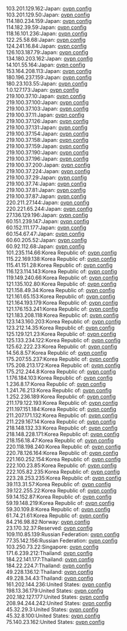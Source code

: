 103.201.129.162:Japan: [ovpn config](vpn/103_201_129_162.ovpn)  
103.201.129.50:Japan: [ovpn config](vpn/103_201_129_50.ovpn)  
114.180.234.159:Japan: [ovpn config](vpn/114_180_234_159.ovpn)  
114.182.39.59:Japan: [ovpn config](vpn/114_182_39_59.ovpn)  
118.16.101.236:Japan: [ovpn config](vpn/118_16_101_236.ovpn)  
122.25.58.68:Japan: [ovpn config](vpn/122_25_58_68.ovpn)  
124.241.16.84:Japan: [ovpn config](vpn/124_241_16_84.ovpn)  
126.103.187.79:Japan: [ovpn config](vpn/126_103_187_79.ovpn)  
134.180.203.162:Japan: [ovpn config](vpn/134_180_203_162.ovpn)  
14.101.55.164:Japan: [ovpn config](vpn/14_101_55_164.ovpn)  
153.164.208.113:Japan: [ovpn config](vpn/153_164_208_113.ovpn)  
180.196.237.159:Japan: [ovpn config](vpn/180_196_237_159.ovpn)  
180.23.103.55:Japan: [ovpn config](vpn/180_23_103_55.ovpn)  
1.0.127.173:Japan: [ovpn config](vpn/1_0_127_173.ovpn)  
219.100.37.10:Japan: [ovpn config](vpn/219_100_37_10.ovpn)  
219.100.37.100:Japan: [ovpn config](vpn/219_100_37_100.ovpn)  
219.100.37.103:Japan: [ovpn config](vpn/219_100_37_103.ovpn)  
219.100.37.11:Japan: [ovpn config](vpn/219_100_37_11.ovpn)  
219.100.37.126:Japan: [ovpn config](vpn/219_100_37_126.ovpn)  
219.100.37.131:Japan: [ovpn config](vpn/219_100_37_131.ovpn)  
219.100.37.154:Japan: [ovpn config](vpn/219_100_37_154.ovpn)  
219.100.37.158:Japan: [ovpn config](vpn/219_100_37_158.ovpn)  
219.100.37.159:Japan: [ovpn config](vpn/219_100_37_159.ovpn)  
219.100.37.190:Japan: [ovpn config](vpn/219_100_37_190.ovpn)  
219.100.37.196:Japan: [ovpn config](vpn/219_100_37_196.ovpn)  
219.100.37.200:Japan: [ovpn config](vpn/219_100_37_200.ovpn)  
219.100.37.224:Japan: [ovpn config](vpn/219_100_37_224.ovpn)  
219.100.37.29:Japan: [ovpn config](vpn/219_100_37_29.ovpn)  
219.100.37.74:Japan: [ovpn config](vpn/219_100_37_74.ovpn)  
219.100.37.81:Japan: [ovpn config](vpn/219_100_37_81.ovpn)  
219.100.37.87:Japan: [ovpn config](vpn/219_100_37_87.ovpn)  
220.211.27.144:Japan: [ovpn config](vpn/220_211_27_144.ovpn)  
220.221.65.244:Japan: [ovpn config](vpn/220_221_65_244.ovpn)  
27.136.129.196:Japan: [ovpn config](vpn/27_136_129_196.ovpn)  
60.151.239.147:Japan: [ovpn config](vpn/60_151_239_147.ovpn)  
60.152.111.177:Japan: [ovpn config](vpn/60_152_111_177.ovpn)  
60.154.67.47:Japan: [ovpn config](vpn/60_154_67_47.ovpn)  
60.60.205.52:Japan: [ovpn config](vpn/60_60_205_52.ovpn)  
60.92.112.68:Japan: [ovpn config](vpn/60_92_112_68.ovpn)  
101.235.114.66:Korea Republic of: [ovpn config](vpn/101_235_114_66.ovpn)  
115.22.169.138:Korea Republic of: [ovpn config](vpn/115_22_169_138.ovpn)  
115.41.151.28:Korea Republic of: [ovpn config](vpn/115_41_151_28.ovpn)  
116.123.114.143:Korea Republic of: [ovpn config](vpn/116_123_114_143.ovpn)  
119.149.240.66:Korea Republic of: [ovpn config](vpn/119_149_240_66.ovpn)  
121.135.102.80:Korea Republic of: [ovpn config](vpn/121_135_102_80.ovpn)  
121.158.49.34:Korea Republic of: [ovpn config](vpn/121_158_49_34.ovpn)  
121.161.65.153:Korea Republic of: [ovpn config](vpn/121_161_65_153.ovpn)  
121.164.193.179:Korea Republic of: [ovpn config](vpn/121_164_193_179.ovpn)  
121.176.153.241:Korea Republic of: [ovpn config](vpn/121_176_153_241.ovpn)  
121.183.208.118:Korea Republic of: [ovpn config](vpn/121_183_208_118.ovpn)  
123.143.160.203:Korea Republic of: [ovpn config](vpn/123_143_160_203.ovpn)  
123.212.14.35:Korea Republic of: [ovpn config](vpn/123_212_14_35.ovpn)  
125.129.121.23:Korea Republic of: [ovpn config](vpn/125_129_121_23.ovpn)  
125.133.234.122:Korea Republic of: [ovpn config](vpn/125_133_234_122.ovpn)  
125.62.222.23:Korea Republic of: [ovpn config](vpn/125_62_222_23.ovpn)  
14.56.8.57:Korea Republic of: [ovpn config](vpn/14_56_8_57.ovpn)  
175.207.55.237:Korea Republic of: [ovpn config](vpn/175_207_55_237.ovpn)  
175.208.213.172:Korea Republic of: [ovpn config](vpn/175_208_213_172.ovpn)  
175.212.244.8:Korea Republic of: [ovpn config](vpn/175_212_244_8.ovpn)  
1.176.184.103:Korea Republic of: [ovpn config](vpn/1_176_184_103.ovpn)  
1.236.8.17:Korea Republic of: [ovpn config](vpn/1_236_8_17.ovpn)  
1.241.76.213:Korea Republic of: [ovpn config](vpn/1_241_76_213.ovpn)  
1.252.236.189:Korea Republic of: [ovpn config](vpn/1_252_236_189.ovpn)  
211.179.122.193:Korea Republic of: [ovpn config](vpn/211_179_122_193.ovpn)  
211.197.151.184:Korea Republic of: [ovpn config](vpn/211_197_151_184.ovpn)  
211.207.171.132:Korea Republic of: [ovpn config](vpn/211_207_171_132.ovpn)  
211.229.167.14:Korea Republic of: [ovpn config](vpn/211_229_167_14.ovpn)  
218.148.132.33:Korea Republic of: [ovpn config](vpn/218_148_132_33.ovpn)  
218.148.228.171:Korea Republic of: [ovpn config](vpn/218_148_228_171.ovpn)  
218.156.18.47:Korea Republic of: [ovpn config](vpn/218_156_18_47.ovpn)  
220.118.198.240:Korea Republic of: [ovpn config](vpn/220_118_198_240.ovpn)  
220.78.126.164:Korea Republic of: [ovpn config](vpn/220_78_126_164.ovpn)  
221.160.252.154:Korea Republic of: [ovpn config](vpn/221_160_252_154.ovpn)  
222.100.23.85:Korea Republic of: [ovpn config](vpn/222_100_23_85.ovpn)  
222.105.82.235:Korea Republic of: [ovpn config](vpn/222_105_82_235.ovpn)  
223.28.253.235:Korea Republic of: [ovpn config](vpn/223_28_253_235.ovpn)  
39.113.31.57:Korea Republic of: [ovpn config](vpn/39_113_31_57.ovpn)  
39.122.255.22:Korea Republic of: [ovpn config](vpn/39_122_255_22.ovpn)  
59.14.152.87:Korea Republic of: [ovpn config](vpn/59_14_152_87.ovpn)  
59.19.148.219:Korea Republic of: [ovpn config](vpn/59_19_148_219.ovpn)  
59.30.109.8:Korea Republic of: [ovpn config](vpn/59_30_109_8.ovpn)  
61.74.21.61:Korea Republic of: [ovpn config](vpn/61_74_21_61.ovpn)  
84.216.98.82:Norway: [ovpn config](vpn/84_216_98_82.ovpn)  
23.170.32.37:Reserved: [ovpn config](vpn/23_170_32_37.ovpn)  
109.110.85.139:Russian Federation: [ovpn config](vpn/109_110_85_139.ovpn)  
77.35.142.156:Russian Federation: [ovpn config](vpn/77_35_142_156.ovpn)  
103.250.73.22:Singapore: [ovpn config](vpn/103_250_73_22.ovpn)  
171.6.239.212:Thailand: [ovpn config](vpn/171_6_239_212.ovpn)  
184.22.141.177:Thailand: [ovpn config](vpn/184_22_141_177.ovpn)  
184.22.224.7:Thailand: [ovpn config](vpn/184_22_224_7.ovpn)  
49.228.136.12:Thailand: [ovpn config](vpn/49_228_136_12.ovpn)  
49.228.34.43:Thailand: [ovpn config](vpn/49_228_34_43.ovpn)  
161.202.144.236:United States: [ovpn config](vpn/161_202_144_236.ovpn)  
198.13.36.179:United States: [ovpn config](vpn/198_13_36_179.ovpn)  
202.182.127.177:United States: [ovpn config](vpn/202_182_127_177.ovpn)  
208.94.244.242:United States: [ovpn config](vpn/208_94_244_242.ovpn)  
45.32.29.3:United States: [ovpn config](vpn/45_32_29_3.ovpn)  
45.32.8.100:United States: [ovpn config](vpn/45_32_8_100.ovpn)  
75.140.23.162:United States: [ovpn config](vpn/75_140_23_162.ovpn)  
